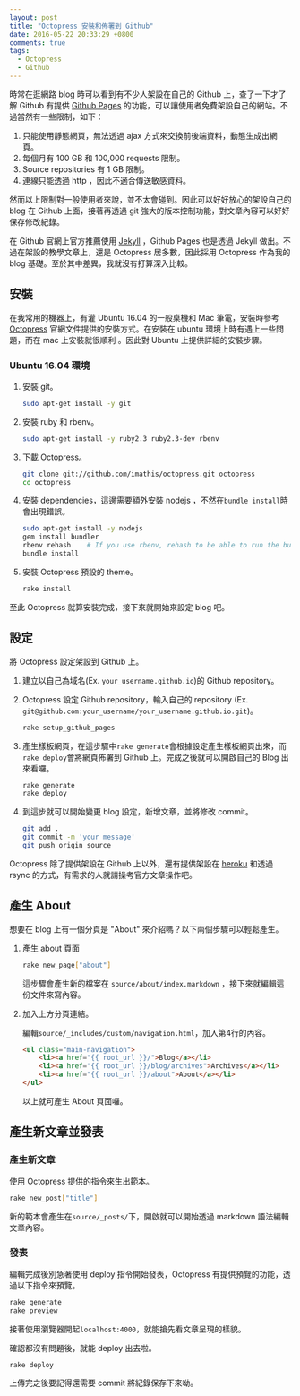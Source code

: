 ```yaml
---
layout: post
title: "Octopress 安裝和佈署到 Github"
date: 2016-05-22 20:33:29 +0800
comments: true
tags:
  - Octopress
  - Github
---
```


時常在逛網路 blog 時可以看到有不少人架設在自己的 Github 上，查了一下才了解 Github 有提供 [Github Pages](https://pages.github.com/) 的功能，可以讓使用者免費架設自己的網站。不過當然有一些限制，如下：

1. 只能使用靜態網頁，無法透過 ajax 方式來交換前後端資料，動態生成出網頁。
2. 每個月有 100 GB 和 100,000 requests 限制。
3. Source repositories 有 1 GB 限制。
4. 連線只能透過 http ，因此不適合傳送敏感資料。

然而以上限制對一般使用者來說，並不太會碰到。因此可以好好放心的架設自己的 blog 在 Github 上面，接著再透過 git 強大的版本控制功能，對文章內容可以好好保存修改紀錄。

在 Github 官網上官方推薦使用 [Jekyll](http://jekyllrb.com/) ，Github Pages 也是透過 Jekyll 做出。不過在架設的教學文章上，還是 Octopress 居多數，因此採用 Octopress 作為我的 blog 基礎。至於其中差異，我就沒有打算深入比較。

## 安裝
在我常用的機器上，有灌 Ubuntu 16.04 的一般桌機和 Mac 筆電，安裝時參考[Octopress](http://octopress.org/docs/) 官網文件提供的安裝方式。在安裝在 ubuntu 環境上時有遇上一些問題，而在 mac 上安裝就很順利 。因此對 Ubuntu 上提供詳細的安裝步驟。

### Ubuntu 16.04 環境
1. 安裝 git。

    ```sh
    sudo apt-get install -y git
    ```

2. 安裝 ruby 和 rbenv。

    ```sh
    sudo apt-get install -y ruby2.3 ruby2.3-dev rbenv
    ```

3. 下載 Octopress。

    ```sh
    git clone git://github.com/imathis/octopress.git octopress
    cd octopress
    ```

4. 安裝 dependencies，這邊需要額外安裝 nodejs ，不然在`bundle install`時會出現錯誤。

    ```sh
    sudo apt-get install -y nodejs
    gem install bundler
    rbenv rehash    # If you use rbenv, rehash to be able to run the bundle command
    bundle install
    ```

5. 安裝 Octopress 預設的 theme。

    ```sh
    rake install
    ```

至此 Octopress 就算安裝完成，接下來就開始來設定 blog 吧。

## 設定
將 Octopress 設定架設到 Github 上。

1. 建立以自己為域名(Ex. `your_username.github.io`)的 Github repository。

2. Octopress 設定 Github repository，輸入自己的 repository (Ex. `git@github.com:your_username/your_username.github.io.git`)。

    ```sh
    rake setup_github_pages
    ```

3. 產生樣板網頁，在這步驟中`rake generate`會根據設定產生樣板網頁出來，而`rake deploy`會將網頁佈署到 Github 上。完成之後就可以開啟自己的 Blog 出來看囉。

    ```sh
    rake generate
    rake deploy
    ```

4. 到這步就可以開始變更 blog 設定，新增文章，並將修改 commit。

    ```sh
    git add .
    git commit -m 'your message'
    git push origin source
    ```

Octopress 除了提供架設在 Github 上以外，還有提供架設在 [heroku](https://www.heroku.com/) 和透過 rsync 的方式，有需求的人就請操考官方文章操作吧。

## 產生 About
想要在 blog 上有一個分頁是 "About" 來介紹嗎？以下兩個步驟可以輕鬆產生。

1. 產生 about 頁面

    ```sh
    rake new_page["about"]
    ```
    這步驟會產生新的檔案在 `source/about/index.markdown` ，接下來就編輯這份文件來寫內容。

2. 加入上方分頁連結。

    編輯`source/_includes/custom/navigation.html`，加入第4行的內容。

    ```html
    <ul class="main-navigation">
        <li><a href="{{ root_url }}/">Blog</a></li>
        <li><a href="{{ root_url }}/blog/archives">Archives</a></li>
        <li><a href="{{ root_url }}/about">About</a></li>
    </ul>
    ```

    以上就可產生 About 頁面囉。

## 產生新文章並發表
### 產生新文章
使用 Octopress 提供的指令來生出範本。

```sh
rake new_post["title"]
```

新的範本會產生在`source/_posts/`下，開啟就可以開始透過 markdown 語法編輯文章內容。

### 發表
編輯完成後別急著使用 deploy 指令開始發表，Octopress 有提供預覽的功能，透過以下指令來預覽。

```sh
rake generate
rake preview
```

接著使用瀏覽器開起`localhost:4000`，就能搶先看文章呈現的樣貌。

確認都沒有問題後，就能 deploy 出去啦。

```sh
rake deploy
```

上傳完之後要記得還需要 commit 將紀錄保存下來呦。
